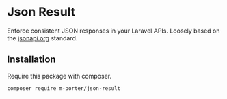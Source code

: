 # Json Result

Enforce consistent JSON responses in your Laravel APIs. Loosely based on the [jsonapi.org](https://jsonapi.org/format/#document-top-level) standard.  

## Installation

Require this package with composer.

```
composer require m-porter/json-result
```
